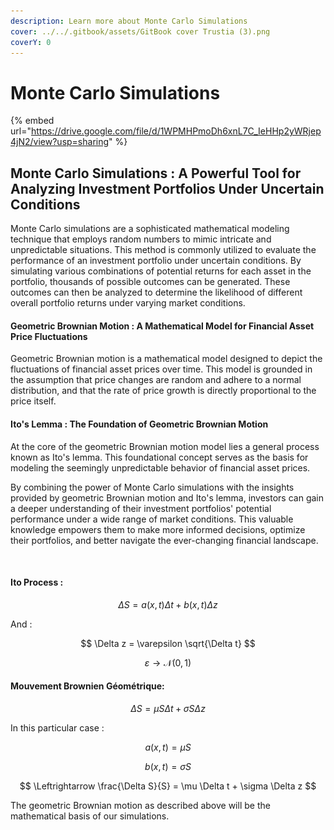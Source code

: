 ```yaml
---
description: Learn more about Monte Carlo Simulations
cover: ../../.gitbook/assets/GitBook cover Trustia (3).png
coverY: 0
---
```


# Monte Carlo Simulations

{% embed url="https://drive.google.com/file/d/1WPMHPmoDh6xnL7C_IeHHp2yWRjep4jN2/view?usp=sharing" %}

## **Monte Carlo Simulations : A Powerful Tool for Analyzing Investment Portfolios Under Uncertain Conditions**

Monte Carlo simulations are a sophisticated mathematical modeling technique that employs random numbers to mimic intricate and unpredictable situations. This method is commonly utilized to evaluate the performance of an investment portfolio under uncertain conditions. By simulating various combinations of potential returns for each asset in the portfolio, thousands of possible outcomes can be generated. These outcomes can then be analyzed to determine the likelihood of different overall portfolio returns under varying market conditions.

#### **Geometric Brownian Motion : A Mathematical Model for Financial Asset Price Fluctuations**

Geometric Brownian motion is a mathematical model designed to depict the fluctuations of financial asset prices over time. This model is grounded in the assumption that price changes are random and adhere to a normal distribution, and that the rate of price growth is directly proportional to the price itself.

#### **Ito's Lemma : The Foundation of Geometric Brownian Motion**

At the core of the geometric Brownian motion model lies a general process known as Ito's lemma. This foundational concept serves as the basis for modeling the seemingly unpredictable behavior of financial asset prices.

By combining the power of Monte Carlo simulations with the insights provided by geometric Brownian motion and Ito's lemma, investors can gain a deeper understanding of their investment portfolios' potential performance under a wide range of market conditions. This valuable knowledge empowers them to make more informed decisions, optimize their portfolios, and better navigate the ever-changing financial landscape.

<figure><img src="../../.gitbook/assets/Capture d’écran 2023-12-19 à 18.47.06.png" alt=""><figcaption></figcaption></figure>

#### **Ito Process :**

$$
\Delta S = a(x, t) \Delta t + b(x, t) \Delta z
$$

And :

$$
\Delta z = \varepsilon \sqrt{\Delta t}
$$

$$
\varepsilon \to \mathcal{N}(0, 1)
$$

#### **Mouvement Brownien Géométrique:**

$$
\Delta S = \mu S \Delta t + \sigma S \Delta z
$$

In this particular case :

$$
a(x, t) = \mu S
$$

$$
b(x, t) = \sigma S
$$

$$
\Leftrightarrow \frac{\Delta S}{S} = \mu \Delta t + \sigma \Delta z
$$

The geometric Brownian motion as described above will be the mathematical basis of our simulations.

<figure><img src="../../.gitbook/assets/Capture d’écran 2023-12-19 à 18.42.18.png" alt=""><figcaption></figcaption></figure>
